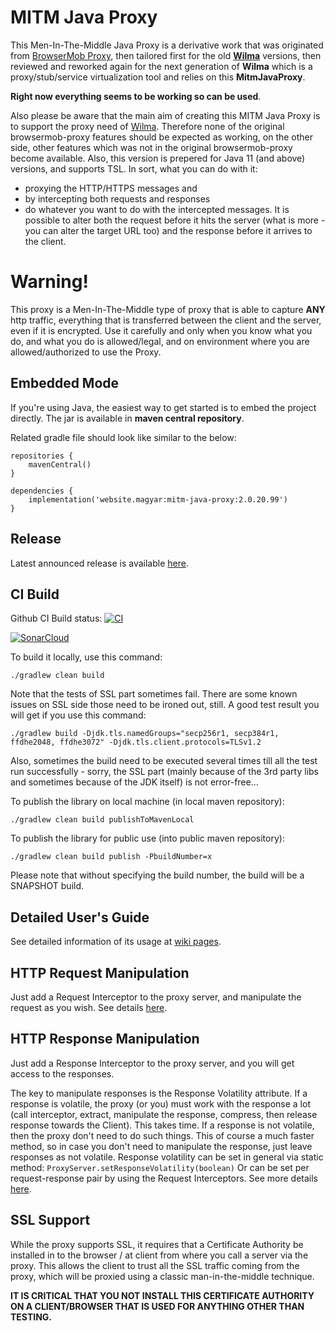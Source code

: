 MITM Java Proxy
============================
This Men-In-The-Middle Java Proxy is a derivative work that was originated from [BrowserMob Proxy](https://github.com/lightbody/browsermob-proxy), then tailored first for the old [**Wilma**](https://github.com/epam/Wilma) versions, 
then reviewed and reworked again for the next generation of **Wilma** which is a proxy/stub/service virtualization tool and relies on this **MitmJavaProxy**. 

**Right now everything seems to be working so can be used**.

Also please be aware that the main aim of creating this MITM Java Proxy is to support the proxy need of [Wilma](https://github.com/epam/Wilma).
Therefore none of the original browsermob-proxy features should be expected as working, on the other side, other features which was not in the original browsermob-proxy become available. Also, this version is prepered for Java 11 (and above) versions, and supports TSL.
In sort, what you can do with it:
- proxying the HTTP/HTTPS messages and 
- by intercepting both requests and responses
- do whatever you want to do with the intercepted messages.
It is possible to alter both the request before it hits the server (what is more - you can alter the target URL too) and the response before it arrives to the client.

Warning!
========
This proxy is a Men-In-The-Middle type of proxy that is able to capture **ANY** http traffic, everything that is transferred between the client and the server, even if it is encrypted. Use it carefully and only when you know what you do, and what you do is allowed/legal, and on environment where you are allowed/authorized to use the Proxy.

Embedded Mode
-------------
If you're using Java, the easiest way to get started is to embed the project directly. The jar is available in **maven central repository**.

Related gradle file should look like similar to the below:

```
repositories {
    mavenCentral()
}
    
dependencies {
    implementation('website.magyar:mitm-java-proxy:2.0.20.99')
}    
```

Release
------------
Latest announced release is available [here](https://github.com/website-magyar/mitmJavaProxy/releases). 

CI Build
-----------------
Github CI Build status: [![CI](https://github.com/website-magyar/mitmJavaProxy/actions/workflows/main.yml/badge.svg)](https://github.com/website-magyar/mitmJavaProxy/actions/workflows/main.yml)

[![SonarCloud](https://sonarcloud.io/images/project_badges/sonarcloud-white.svg)](https://sonarcloud.io/dashboard?id=website-magyar_mitmJavaProxy)

To build it locally, use this command:
```
./gradlew clean build
```
Note that the tests of SSL part sometimes fail. There are some known issues on SSL side those need to be ironed out, still. 
A good test result you will get if you use this command:
```
./gradlew build -Djdk.tls.namedGroups="secp256r1, secp384r1, ffdhe2048, ffdhe3072" -Djdk.tls.client.protocols=TLSv1.2 
```
Also, sometimes the build need to be executed several times till all the test run successfully - sorry, the SSL part (mainly because of the 3rd party libs and sometimes because of the JDK itself) is not error-free... 

To publish the library on local machine (in local maven repository):
```
./gradlew clean build publishToMavenLocal
```

To publish the library for public use (into public maven repository):
```
./gradlew clean build publish -PbuildNumber=x
```
Please note that without specifying the build number, the build will be a SNAPSHOT build. 

Detailed User's Guide
----------------
See detailed information of its usage at [wiki pages](https://github.com/website-magyar/mitmJavaProxy/wiki).

HTTP Request Manipulation
-------------------
Just add a Request Interceptor to the proxy server, and manipulate the request as you wish. See details [here](https://github.com/website-magyar/mitmJavaProxy/wiki/4.-How-to-manipulate-requests).

HTTP Response Manipulation
-------------------
Just add a Response Interceptor to the proxy server, and you will get access to the responses.

The key to manipulate responses is the Response Volatility attribute. 
If a response is volatile, the proxy (or you) must work with the response a lot (call interceptor, extract, manipulate the response, compress, then release response towards the Client). This takes time.
If a response is not volatile, then the proxy don't need to do such things. This of course a much faster method, so in case you don't need to manipulate the response, just leave responses as not volatile.
Response volatility can be set in general via static method: `ProxyServer.setResponseVolatility(boolean)`
Or can be set per request-response pair by using the Request Interceptors. See more details [here](https://github.com/website-magyar/mitmJavaProxy/wiki/5.-How-to-manipulate-responses).

SSL Support
-----------
While the proxy supports SSL, it requires that a Certificate Authority be installed in to the browser / at client from where you call a server via the proxy.
This allows the client to trust all the SSL traffic coming from the proxy, which will be proxied using a classic man-in-the-middle technique. 

**IT IS CRITICAL THAT YOU NOT INSTALL THIS CERTIFICATE AUTHORITY ON A CLIENT/BROWSER THAT IS USED FOR ANYTHING OTHER THAN TESTING.**
